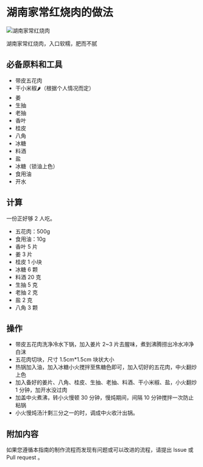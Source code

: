 # 湖南家常红烧肉的做法

![湖南家常红烧肉](湖南家常红烧肉/湖南家常红烧肉.jpeg)

湖南家常红烧肉，入口软糯，肥而不腻

## 必备原料和工具

- 带皮五花肉
- 干小米椒🌶（根据个人情况而定）
- 姜
- 生抽
- 老抽
- 香叶
- 桂皮
- 八角
- 冰糖
- 料酒
- 盐
- 冰糖（锁油上色）
- 食用油
- 开水

## 计算

一份正好够 2 人吃。

- 五花肉：500g
- 食用油：10g
- 香叶 5 片
- 姜 3 片
- 桂皮 1 小块
- 冰糖 6 颗
- 料酒 20 克
- 生抽 5 克
- 老抽 2 克
- 盐 2 克
- 八角 3 颗

## 操作

* 带皮五花肉洗净冷水下锅，加入姜片 2~3 片去腥味，煮到沸腾捞出冷水冲净白沫
* 五花肉切块，尺寸 1.5cm*1.5cm 块状大小
* 热锅加入油，加入冰糖小火搅拌至焦糖色即可，加入切好的五花肉，中火翻炒上色
* 加入备好的姜片、八角、桂皮、生抽、老抽、料酒、干小米椒、盐，小火翻炒 1 分钟，加开水没过肉
* 加盖中火煮沸，转小火慢顿 30 分钟，慢炖期间，间隔 10 分钟搅拌一次防止粘锅
* 小火慢炖汤汁剩三分之一的时，调成中火收汁出锅。

## 附加内容

如果您遵循本指南的制作流程而发现有问题或可以改进的流程，请提出 Issue 或 Pull request 。
